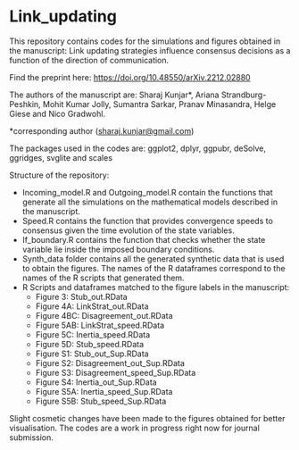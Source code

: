 # Link_updating
This repository contains codes for the simulations and figures obtained in the manuscript: Link updating strategies influence consensus decisions as a function of the direction of communication. 

Find the preprint here: https://doi.org/10.48550/arXiv.2212.02880

The authors of the manuscript are: Sharaj Kunjar*, Ariana Strandburg-Peshkin, Mohit Kumar Jolly, Sumantra Sarkar, Pranav Minasandra, Helge Giese and Nico Gradwohl.

*corresponding author (sharaj.kunjar@gmail.com)

The packages used in the codes are: ggplot2, dplyr, ggpubr, deSolve, ggridges, svglite and scales

Structure of the repository:
* Incoming_model.R and Outgoing_model.R contain the functions that generate all the simulations on the mathematical models described in the manuscript.
* Speed.R contains the function that provides convergence speeds to consensus given the time evolution of the state variables.
* If_boundary.R contains the function that checks whether the state variable lie inside the imposed boundary conditions.
* Synth_data folder contains all the generated synthetic data that is used to obtain the figures. The names of the R dataframes correspond to the names of the R scripts that generated them.
* R Scripts and dataframes matched to the figure labels in the manuscript:
  * Figure 3: Stub_out.RData
  - Figure 4A: LinkStrat_out.RData
  - Figure 4BC: Disagreement_out.RData
  - Figure 5AB: LinkStrat_speed.RData
  - Figure 5C: Inertia_speed.RData
  - Figure 5D: Stub_speed.RData
  - Figure S1: Stub_out_Sup.RData
  - Figure S2: Disagreement_out_Sup.RData
  - Figure S3: Disagreement_speed_Sup.RData
  - Figure S4: Inertia_out_Sup.RData
  - Figure S5A: Inertia_speed_Sup.RData
  - Figure S5B: Stub_speed_Sup.RData

Slight cosmetic changes have been made to the figures obtained for better visualisation. The codes are a work in progress right now for journal submission.
